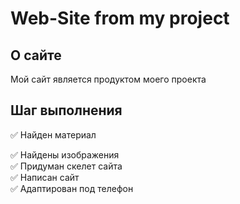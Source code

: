 # Web-Site from my project
## О сайте

Мой сайт является продуктом моего проекта

## Шаг выполнения

:white_check_mark: Найден материал

:white_check_mark: Найдены изображения  
:white_check_mark: Придуман скелет сайта  
:white_check_mark: Написан сайт  
:white_check_mark: Адаптирован под телефон  



